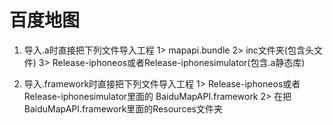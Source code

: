 # 百度地图

1. 导入.a时直接把下列文件导入工程
1> mapapi.bundle
2> inc文件夹(包含头文件)
3>  Release-iphoneos或者Release-iphonesimulator(包含.a静态库)

2. 导入.framework时直接把下列文件导入工程
1> Release-iphoneos或者Release-iphonesimulator里面的
BaiduMapAPI.framework
2> 在把BaiduMapAPI.framework里面的Resources文件夹
